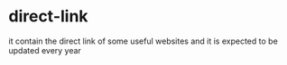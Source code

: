 # direct-link
it contain the direct link of some useful websites and it is expected to be updated every year
